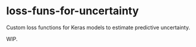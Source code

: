 # loss-funs-for-uncertainty
Custom loss functions for Keras models to estimate predictive uncertainty.

WIP.
